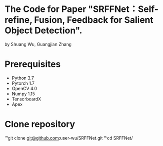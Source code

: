 # The Code for Paper "SRFFNet：Self-refine, Fusion, Feedback for Salient Object Detection".
by Shuang Wu, Guangjian Zhang

# Prerequisites
* Python 3.7
* Pytorch 1.7
* OpenCV 4.0
* Numpy 1.15
* TensorboardX
* Apex

# Clone repository

‘’‘git clone git@github.com:user-wu/SRFFNet.git
‘’‘cd SRFFNet/

